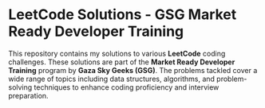 # LeetCode Solutions - GSG Market Ready Developer Training

This repository contains my solutions to various **LeetCode** coding challenges. These solutions are part of the **Market Ready Developer Training** program by **Gaza Sky Geeks (GSG)**. The problems tackled cover a wide range of topics including data structures, algorithms, and problem-solving techniques to enhance coding proficiency and interview preparation.
